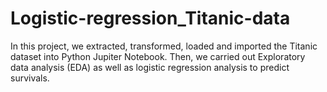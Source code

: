 # Logistic-regression_Titanic-data
In this project, we extracted, transformed, loaded and imported the Titanic dataset into Python Jupiter Notebook. Then, we carried out Exploratory data analysis (EDA) as well as logistic regression analysis to predict survivals.
